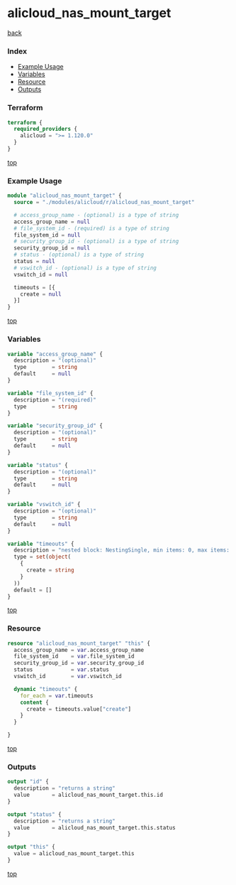 # alicloud_nas_mount_target

[back](../alicloud.md)

### Index

- [Example Usage](#example-usage)
- [Variables](#variables)
- [Resource](#resource)
- [Outputs](#outputs)

### Terraform

```terraform
terraform {
  required_providers {
    alicloud = ">= 1.120.0"
  }
}
```

[top](#index)

### Example Usage

```terraform
module "alicloud_nas_mount_target" {
  source = "./modules/alicloud/r/alicloud_nas_mount_target"

  # access_group_name - (optional) is a type of string
  access_group_name = null
  # file_system_id - (required) is a type of string
  file_system_id = null
  # security_group_id - (optional) is a type of string
  security_group_id = null
  # status - (optional) is a type of string
  status = null
  # vswitch_id - (optional) is a type of string
  vswitch_id = null

  timeouts = [{
    create = null
  }]
}
```

[top](#index)

### Variables

```terraform
variable "access_group_name" {
  description = "(optional)"
  type        = string
  default     = null
}

variable "file_system_id" {
  description = "(required)"
  type        = string
}

variable "security_group_id" {
  description = "(optional)"
  type        = string
  default     = null
}

variable "status" {
  description = "(optional)"
  type        = string
  default     = null
}

variable "vswitch_id" {
  description = "(optional)"
  type        = string
  default     = null
}

variable "timeouts" {
  description = "nested block: NestingSingle, min items: 0, max items: 0"
  type = set(object(
    {
      create = string
    }
  ))
  default = []
}
```

[top](#index)

### Resource

```terraform
resource "alicloud_nas_mount_target" "this" {
  access_group_name = var.access_group_name
  file_system_id    = var.file_system_id
  security_group_id = var.security_group_id
  status            = var.status
  vswitch_id        = var.vswitch_id

  dynamic "timeouts" {
    for_each = var.timeouts
    content {
      create = timeouts.value["create"]
    }
  }

}
```

[top](#index)

### Outputs

```terraform
output "id" {
  description = "returns a string"
  value       = alicloud_nas_mount_target.this.id
}

output "status" {
  description = "returns a string"
  value       = alicloud_nas_mount_target.this.status
}

output "this" {
  value = alicloud_nas_mount_target.this
}
```

[top](#index)